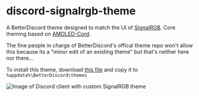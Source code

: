 # discord-signalrgb-theme
A BetterDiscord theme designed to match the UI of [SignalRGB](https://signalrgb.com). Core theming based on [AMOLED-Cord](https://github.com/LuckFire/amoled-cord).

The fine people in charge of BetterDiscord's offical theme repo won't allow this because its a "minor edit of an existing theme" but that's neither here nor there...

To install this theme, download [this file](https://github.com/Fanman03/signalrgb-discord-theme/releases/download/v2.2.19/SignalRGB.theme.css) and copy it to `%appdata%\BetterDiscord\themes`



![Image of Discord client with custom SignalRGB theme](https://i.imgur.com/bZY4Z8H.png)
